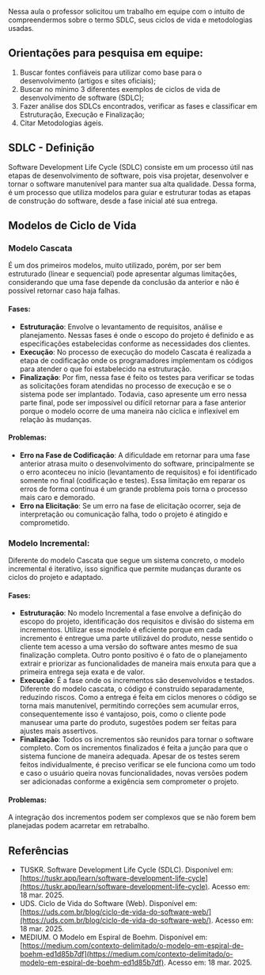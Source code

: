 Nessa aula o professor solicitou um trabalho em equipe com o intuito de compreendermos sobre o termo SDLC, seus ciclos de vida e metodologias usadas.

## Orientações para pesquisa em equipe:
1. Buscar fontes confiáveis para utilizar como base para o desenvolvimento (artigos e sites oficiais);
2. Buscar no mínimo 3 diferentes exemplos de ciclos de vida de desenvolvimento de software (SDLC);
3. Fazer análise dos SDLCs encontrados, verificar as fases e classificar em Estruturação, Execução e Finalização;
4. Citar Metodologias ágeis.

## SDLC - Definição

Software Development Life Cycle (SDLC) consiste em um processo útil nas etapas de desenvolvimento de software, pois visa projetar, desenvolver e tornar o software manutenível para manter sua alta qualidade. Dessa forma, é um processo que utiliza modelos para guiar e estruturar todas as etapas de construção do software, desde a fase inicial até sua entrega.

## Modelos de Ciclo de Vida

### Modelo Cascata

É um dos primeiros modelos, muito utilizado, porém, por ser bem estruturado (linear e sequencial) pode apresentar algumas limitações, considerando que uma fase depende da conclusão da anterior e não é possível retornar caso haja falhas.

#### Fases: 
- **Estruturação**: Envolve o levantamento de requisitos, análise e planejamento. Nessas fases é onde o escopo do projeto é definido e as especificações estabelecidas conforme as necessidades dos clientes.
- **Execução**: No processo de execução do modelo Cascata é realizada a etapa de codificação onde os programadores implementam os códigos para atender o que foi estabelecido na estruturação.
- **Finalização**: Por fim, nessa fase é feito os testes para verificar se todas as solicitações foram atendidas no processo de execução e se o sistema pode ser implantado. Todavia, caso apresente um erro nessa parte final, pode ser impossível ou difícil retornar para a fase anterior porque o modelo ocorre de uma maneira não cíclica e inflexível em relação às mudanças.

#### Problemas:
- **Erro na Fase de Codificação**: A dificuldade em retornar para uma fase anterior atrasa muito o desenvolvimento do software, principalmente se o erro aconteceu no início (levantamento de requisitos) e foi identificado somente no final (codificação e testes). Essa limitação em reparar os erros de forma contínua é um grande problema pois torna o processo mais caro e demorado.
- **Erro na Elicitação**: Se um erro na fase de elicitação ocorrer, seja de interpretação ou comunicação falha, todo o projeto é atingido e comprometido.

### Modelo Incremental:

Diferente do modelo Cascata que segue um sistema concreto, o modelo incremental é iterativo, isso significa que permite mudanças durante os ciclos do projeto e adaptado. 

#### Fases: 

- **Estruturação**: No modelo Incremental a fase envolve a definição do escopo do projeto, identificação dos requisitos e divisão do sistema em incrementos.
Utilizar esse modelo é eficiente porque em cada incremento é entregue uma parte utilizável do produto, nesse sentido o cliente tem acesso a uma versão do software antes mesmo de sua finalização completa. Outro ponto positivo é o fato de o planejamento extrair e priorizar as funcionalidades de maneira mais enxuta para que a primeira entrega seja exata e de valor.
- **Execução**: É a fase onde os incrementos são desenvolvidos e testados.
Diferente do modelo cascata, o código é construído separadamente, reduzindo riscos. Como a entrega é feita em ciclos menores o código se torna mais manutenível, permitindo correções sem acumular erros, consequentemente isso é vantajoso, pois, como o cliente pode manusear uma parte do produto, sugestões podem ser feitas para ajustes mais assertivos. 
- **Finalização**: Todos os incrementos são reunidos para tornar o software completo.
Com os incrementos finalizados é feita a junção para que o sistema funcione de maneira adequada. Apesar de os testes serem feitos individualmente, é preciso verificar se ele funciona como um todo e caso o usuário queira novas funcionalidades, novas versões podem ser adicionadas conforme a exigência sem comprometer o projeto.

#### Problemas: 
A integração dos incrementos podem ser complexos que se não forem bem planejadas podem acarretar em retrabalho.

## Referências
- TUSKR. Software Development Life Cycle (SDLC). Disponível em: [https://tuskr.app/learn/software-development-life-cycle](https://tuskr.app/learn/software-development-life-cycle). Acesso em: 18 mar. 2025.
- UDS. Ciclo de Vida do Software (Web). Disponível em: [https://uds.com.br/blog/ciclo-de-vida-do-software-web/](https://uds.com.br/blog/ciclo-de-vida-do-software-web/). Acesso em: 18 mar. 2025.
- MEDIUM. O Modelo em Espiral de Boehm. Disponível em: [https://medium.com/contexto-delimitado/o-modelo-em-espiral-de-boehm-ed1d85b7df](https://medium.com/contexto-delimitado/o-modelo-em-espiral-de-boehm-ed1d85b7df). Acesso em: 18 mar. 2025.
